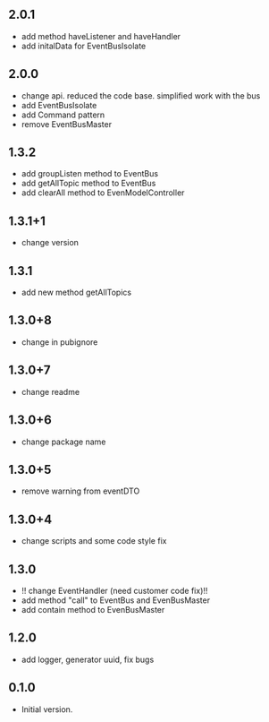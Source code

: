 ## 2.0.1
-  add method haveListener and haveHandler
-  add initalData for EventBusIsolate
## 2.0.0
-  change api. reduced the code base. simplified work with the bus
-  add EventBusIsolate  
-  add Command pattern
-  remove EventBusMaster
## 1.3.2  
-  add groupListen method to EventBus   
-  add getAllTopic method to EventBus   
-  add clearAll method to EvenModelController
## 1.3.1+1  
-  change version  
## 1.3.1  
-  add new method getAllTopics
## 1.3.0+8  
-  change in pubignore  
## 1.3.0+7  
-  change readme  
## 1.3.0+6  
-  change package name  
## 1.3.0+5  
-  remove warning from eventDTO  
## 1.3.0+4  
-  change scripts and some code style fix  
## 1.3.0
-  !! change EventHandler (need customer code fix)!!
-  add method "call" to EventBus and EvenBusMaster
-  add contain method to EvenBusMaster
## 1.2.0
-  add logger, generator uuid, fix bugs
## 0.1.0

- Initial version.